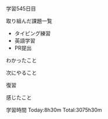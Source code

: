 学習545日目

取り組んだ課題一覧

- タイピング練習
- 英語学習
- PR提出


わかったこと

次にやること

復習


感じたこと

学習時間 Today:8h30m Total:3075h30m